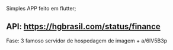 Simples APP feito em flutter;

API: https://hgbrasil.com/status/finance
--------------------------------------------

Fase: 3
famoso servidor de hospedagem de imagem + a/6IV5B3p
